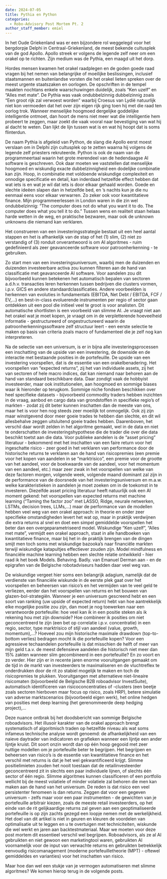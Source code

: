 ```yaml
---
date: 2024-07-05
title: Pythia en Python
categories:
  - Robo-Advisory Post Mortem Pt. 2
author_staff_member: emiel
---
```


In het Oude Griekenland was er een bijzondere rol weggelegd voor het bergdorpje Delphi in Centraal-Griekenland, de meest bekende cultusplek van de god Apollo. Apollo streek er volgens de legende zelf neer om een orakel op te richten. Zijn medium was de Pythia, een maagd uit het dorp. 

Hordes mensen kwamen het orakel raadplegen en de goden goede raad vragen bij het nemen van belangrijke of moeilijke beslissingen, inclusief staatsmannen en buitenlandse vorsten die het orakel lieten spreken over de meest urgente staatszaken en oorlogen. De opschriften in de tempel maakten nochtans enkele waarschuwingen duidelijk, zoals “Ken uzelf” en “Alles met mate”. De Pythia was vaak ondubbelzinnig dubbelzinnig zoals “Een groot rijk zal verwoest worden” waarbij Croesus van Lydië natuurlijk niet kon vermoeden dat het over zijn eigen rijk ging toen hij met die raad ten oorlog trok. Wanneer menselijke hoogmoed dergelijke goddelijke intelligentie ontmoet, dan hoort de mens niet meer wat die intelligentie hem probeert te zeggen, maar zoekt die vaak vooral naar bevestiging van wat hij al dacht te weten. Dan lijkt de lijn tussen wat is en wat hij hoopt dat is soms flinterdun.

De naam Pythia is afgeleid van Python, de slang die Apollo eerst moest verslaan om in Delphi zijn cultusplek op te zetten waarna hij volgens de legende zelf priesters rekruteerde. Python is ook de naam van de programmeertaal waarin het grote merendeel van de hedendaagse AI software is geschreven. Ook daar moeten we vaststellen dat menselijke hoogmoed en wiskundig exacte dubbelzinnigheid een dodelijke combinatie kan zijn. Hoop, in combinatie met voldoende wiskundige complexiteit en onnodige specificatie en detail, kan inderdaad hetzelfde effect hebben dat wat iets is en wat je wil dat iets is door elkaar gehaald worden. Goede en slechte ideëen slapen dan in hetzelfde bed, en ’s nachts kun je die nu eenmaal eens voor elkaar verwarren. Zo zeker ook voor kwantitatieve finance. Mijn programmeerlessen in London waren in die zin wel ondubbelzinnig: “The computer does not do what you want it to do. The computer does what you tell it to do.” Tussen wens en realiteit staan helaas harde wetten in de weg, en praktische bezwaren, maar ook de unknown unknowns die niemand kan verklaren.

Het construeren van een investeringsstrategie bestaat uit een heel aantal stappen en het is afhankelijk van de stap of het (1) slim, (2) niet zo verstandig of (3) ronduit onverantwoord is om AI algoritmes - ruim gedefinieerd als zeer geavanceerde software voor patroonherkenning - te gebruiken. 

Zo start men van een investeringsuniversum, waarbij men de duizenden en duizenden investeerbare activa zou kunnen filteren aan de hand van classificatie met geavanceerde AI software. Voor aandelen zou dit bijvoorbeeld kunnen betekenen het automatisch bepalen van sectoren a.d.h.v. transacties leren herkennen tussen bedrijven die clusters vormen, i.p.v. GICS en andere standaardclassificaties. Andere voorbeelden is herkennen van evoluties in fundamentals (EBITDA, Net Debt / EBITDA, FCF / EV,…) en best-in-class evoluerende instrumenten per regio of sector gaan ontdekken uit een pool die initieel veel te groot is voor analisten. Dit automatische shortlisten is een voorbeeld van slimme AI. Je vraagt niet aan het orakel wat je moet kopen, je vraagt om in de verpletterende hoeveelheid informatie - gestructureerd of ongestructureerd waarin de patroonherkenningssoftware zelf structuur leert - een eerste selectie te maken op basis van criteria zoals macro of fundamenteel die je zelf nog kan interpreteren. 

Na de selectie van een universum, is er in bijna alle investeringsprocessen een inschatting van de upside van een investering, de downside en de interactie met bestaande posities in de portefeuille. De upside van een investering voorspellen, dat is de essentie van een orakelbenadering. Het voorspellen van “expected returns”, zij het van individuele assets, zij het van sectoren of hele macro indices, dat kan niemand naar behoren aan de hand van standaard beschikbare data. Daar zondigt vaak de hobbyist investeerder, maar ook institutionelen, aan hoogmoed en sommige biases waar ik hieronder op terugkom. Sommige niche fondsen beschikken over heel specifieke datasets - bijvoorbeeld commodity traders hebben inzichten in de vraag, aanbod en cargo data van grondstoffen in specifieke regio’s of markten - zodat zij dit beter kunnen inschatten dan de meeste van ons, maar het is voor hen nog steeds zeer moeilijk tot onmogelijk. Ook zij zijn maar winstgevend door meer goeie trades te hebben dan slechte, en dit wil allesbehalve zeggen uitsluitend goeie trades hebben. Daarenboven, het verschil daar wordt zelden in het algoritme gemaakt, wel in de data en niet te onderschatten de investeringshypothese die de trader die over die data beschikt toetst aan die data. Voor publieke aandelen is de “asset pricing” literatuur - bekommerd met het inschatten van een faire return voor het ingeschatte risico - zeer goed in het verklaren van performance door de historische returns te verklaren aan de hand van risicopremies (een premie voor het kopen van aandelen in se “marktrisico”, een premie voor de grootte van het aandeel, voor de boekwaarde van de aandeel, voor het momentum van een aandeel, etc.) maar zeer zwak in het voorspellen van welke van deze factoren morgen, volgende week, volgende maand dominant zal zijn in de performance van de doorsnede van het investeringsuniversum en m.a.w. welke karakteristieken in aandelen je moet zoeken om in de toekomst in te investeren. 
Diezelfde asset pricing literatuur heeft natuurlijk ook een AI moment gekend: het voorspellen van expected returns met machine learning (“Taming the factor zoo” met LASSO, Ridge, neurale netwerken, LSTMs, decision trees, LLMs,…) maar de performance van de modellen hebben veel weg van een orakel approach: in theorie en onder zeer specifieke omstandigheden levert het wat op, maar in praktijk verdwijnen die extra returns al snel en doet een simpel gemiddelde voorspellen het beter dan een overgeparametriseerd model. Wiskundige “Ken uzelf”, “Alles met mate”, vermijdt een orakel approach, staat in alle handboeken van kwantitatieve finance, maar bij het in de praktijk brengen van de dingen smijt men toch soms met wiskundige bazooka’s naar financiële markten terwijl wiskundige katapultjes effectiever zouden zijn. Model mindfulness en financiële machine learning hebben een slechte relatie ontwikkeld  - hier raad ik het boek Models. Behaving. Badly. van Emanuel Derman aan - en de epigrafen van de Belgische robotadviseurs hadden daar veel weg van.

De wiskundige vergeet hier soms een belangrijk adagium, namelijk dat de verdienste van financiële wiskunde in de eerste plek gaat over het voorspellen en beheersen van risico’s en het vermijden van te veel geld te verliezen, eerder dan het voorspellen van returns en het bouwen van glazen-bol-strategiën. Wanneer je een universum gescreend hebt en een soort van ranking (uw upside of expected return) hebt van hoe aantrekkelijk elke mogelijke positie zou zijn, dan moet je nog toewerken naar een verantwoorde portefeuille: hoe veel kan ik in een positie steken als ik rekening hou met zijn downside? Hoe combineer ik posities om niet geconcentreerd te zijn (een bet op correlatie i.p.v. concentratie) in een regio, sector, type marktrisico of stijl van aandeel (value, growth, momentum),…? Hoeveel zou mijn historische maximale drawdown (top-to-bottom verlies) bedragen mocht ik die portefeuille kopen? Voor een agressieve techaandelen portefeuille is dat misschien de helft of meer van mijn geld t.a.v.  de meest defensieve aandelen die historisch niet meer dan 15% zakten wanneer slim gecombineerd in een portefeuille? En zo voort en zo verder. Hier zijn er in recente jaren enorme vooruitgangen gemaakt om de tijd in de markt van investeerders te maximaliseren en de vluchtreflex te onderdrukken door de rit zo stabiel mogelijk te maken en toch de risicopremies te plukken. Vooruitgangen met alternatieve niet-lineaire risicomaten (bijvoorbeeld de Belgische B2B roboadvisor InvestSuite), automatisch identificeren van risicoconcentraties of -clusters (een beetje zoals sectoren hierboven maar focus op risico, zoals HRP), betere simulatie van adverse marktscenarios (bijvoorbeeld eigen werk), het online hedgen van posities met deep learning (het gerenommeerde deep hedging project),…

Deze nuance ontbrak bij het doodsbericht van sommige Belgische roboadvisors. Het illusoir karakter van de orakel approach brengt systematisch of algoritmisch traden op hetzelfde niveau als wat soms infameus technische analyse wordt genoemd:  de afhankelijkheid van een naieve daytrader van indicatoren en grafieken wanneer een lijntje een ander lijntje kruist. Dit soort onzin wordt dan op één hoop gegooid met zeer nuttige modellen om je portefeuille beter te begrijpen. Het begrijpen en beheersen van risico’s is de essentie van kwantitatieve finance en het verschil met returns is dat je het wel gekwantificeerd krijgt. Slimme positielimieten zouden het nooit toestaan dat de retailinvesteerder geconcentreerd zit in slechts een paar individuele lijnen, of slechts één sector of één regio. Slimme algoritmes kunnen classificeren of een portfolio wellicht bij de meest volatiele of minder volatiele zal behoren die men kan maken aan de hand van het universum. De reden is dat risico een veel persistenter fenomeen is dan returns. Zeggen dat voor een gegeven universum - zelfs maar voor een paar instrumenten - de gewichten van je portefeuille arbitrair kiezen, zoals de meeste retail investeerders, op het einde van de rit gelijkaardige returns zal geven aan een geoptimaliseerde portefeuille is op zijn zachts gezegd een loopje nemen met de werkelijkheid. Het doel van dit artikel is niet in geuren en kleuren de voordelen van optimalisatie uit te leggen en u te overtuigen met techniciteiten, wiskunde die wel werkt en jaren aan backtestmateriaal. Maar we moeten voor deze post mortem dit essentieel verschil wel begrijpen. Roboadvisors, als ze al AI gebruikten en niet gewoon een marketingtool waren, gebruikten AI voornamelijk voor de input van verwachte returns en gebruikten betrekkelijk eenvoudig risicomanagement (moderne portefeuilletheorie (MPT) - oftewel gemiddeldes en varianties) voor het inschatten van risico.

Maar hoe dan wel een stukje van je vermogen automatiseren met slimme algoritmes? We komen hierop terug in de volgende posts.

